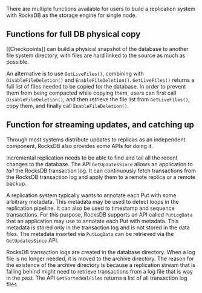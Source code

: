 There are multiple functions available for users to build a replication system with RocksDB as the storage engine for single node.

## Functions for full DB physical copy
[[Checkpoints]] can build a physical snapshot of the database to another file system directory, with files are hard linked to the source as much as possible.

An alternative is to use `GetLiveFiles()`, combining with `DisableFileDeletion()` and `EnableFileDeletion()`. `GetLiveFiles()` returns a full list of files needed to be copied for the database. In order to prevent them from being compacted while copying them, users can first call `DisableFileDeletion()`, and then retrieve the file list from `GetLiveFiles()`, copy them, and finally call `EnableFileDeletion()`.

## Function for streaming updates, and catching up
Through most systems distribute updates to replicas as an independent component, RocksDB also provides some APIs for doing it.

Incremental replication needs to be able to find and tail all the recent changes to the database. The API `GetUpdatesSince` allows an application to _tail_ the RocksDB transaction log. It can continuously fetch transactions from the RocksDB transaction log and apply them to a remote replica or a remote backup.

A replication system typically wants to annotate each Put with some arbitrary metadata. This metadata may be used to detect loops in the replication pipeline. It can also be used to timestamp and sequence transactions. For this purpose, RocksDB supports an API called `PutLogData` that an application may use to annotate each Put with metadata. This metadata is stored only in the transaction log and is not stored in the data files. The metadata inserted via `PutLogData` can be retrieved via the `GetUpdatesSince` API.

RocksDB transaction logs are created in the database directory. When a log file is no longer needed, it is moved to the archive directory. The reason for the existence of the archive directory is because a replication stream that is falling behind might need to retrieve transactions from a log file that is way in the past. The API `GetSortedWalFiles` returns a list of all transaction log files.